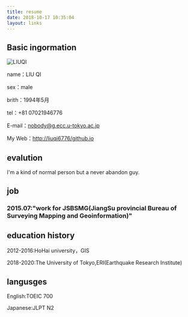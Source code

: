 ```yaml
---
title: resume
date: 2018-10-17 10:35:04
layout: links
---
```

<head>
    <meta charset="utf-8" />
    <meta name="viewport" content="width=device-width, initial-scale=1.0, minimum-scale=1.0, maximum-scale=1.0, user-scalable=no" />
    <title>LIU QI</title>
    <link rel="stylesheet" href="style.css" />
</head>
<body class="nojs">
    <div>
        <section id="information">
            <h2>Basic ingormation</h2>
            <img src="" alt="LIUQI" />
            <p><span>name：</span>LIU QI</p>
            <p><span>sex：</span>male</p>
            <p><span>brith：</span>1994年5月</p>
            <p><span>tel：</span>+81 07021946776</p>
            <p><span>E-mail：</span><a class="print" href="liuqi6776@g.ecc.u-tokyo.ac.jp">nobody@g.ecc.u-tokyo.ac.jp</a></p>
            <p><span>My Web：</span><a class="print" href="https://liuqi6776/github.io">http://liuqi6776/github.io</a></p>
        </section>
        <section id="evaluation">
            <h2>evalution</h2>
            <p>I'm a kind of normal person but a never abandon guy. </p>
        </section>
        <section id="experiences">
            <h2>job</h2>
            <h3><time>2015.07:</time>"work for JSBSMG(JiangSu provincial Bureau of Surveying Mapping and Geoinformation)"</h3>
        </section>
        <section id="education">
            <h2>education history</h2>
            <p><time>2012-2016:</time>HoHai university，GIS</p>
            <p><time>2018-2020:</time>The University of Tokyo,ERI(Earthquake Research Institute)</p>
        </section>
        <section id="languages">
            <h2>langusges</h2>
            <p>English:TOEIC 700</p>
            <p>Japanese:JLPT N2</p>
        </section>
    </div>
    <script src="script.js"></script>
</body>
